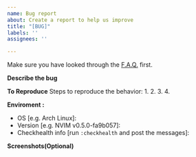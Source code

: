 ```yaml
---
name: Bug report
about: Create a report to help us improve
title: "[BUG]"
labels: ''
assignees: ''

---
```


Make sure you have looked through the [F.A.Q.](https://github.com/voldikss/vim-floaterm/#faq) first.

**Describe the bug**


**To Reproduce**
Steps to reproduce the behavior:
1. 
2. 
3. 
4. 

**Enviroment :**
 - OS [e.g. Arch Linux]: 
 - Version [e.g. NVIM v0.5.0-fa9b057]: 
 - Checkhealth info [run `:checkhealth` and post the messages]: 

**Screenshots(Optional)**
